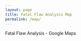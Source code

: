 ```yaml
---
layout: page
title: Fatal Flaw Analysis Map
permalink: /map/
---
```


Fatal Flaw Analysis - Google Maps